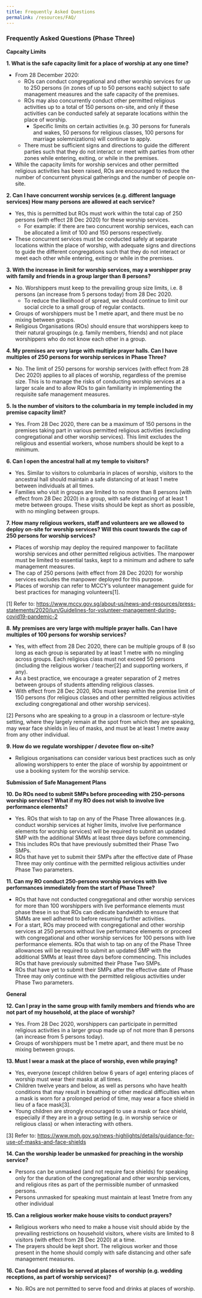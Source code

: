 ```yaml
---
title: Frequently Asked Questions
permalink: /resources/FAQ/
---
```


### Frequently Asked Questions (Phase Three)

**Capcaity Limits**

**1. What is the safe capacity limit for a place of worship at any one time?**
  * From 28 December 2020:
    * ROs can conduct congregational and other worship services for up to 250 persons (in zones of up to 50 persons each) subject to safe management measures and the safe capacity of the premises.
    * ROs may also concurrently conduct other permitted religious activities up to a total of 150 persons on-site, and only if these activities can be conducted safely at separate locations within the place of worship.
      * Specific limits on certain activities (e.g. 30 persons for funerals and wakes, 50 persons for religious classes, 100 persons for marriage solemnizations) will continue to apply.
    * There must be sufficient signs and directions to guide the different parties such that they do not interact or meet with parties from other zones while entering, exiting, or while in the premises. 
  * While the capacity limits for worship services and other permitted religious activities has been raised, ROs are encouraged to reduce the number of concurrent physical gatherings and the number of people on-site. 

**2. Can I have concurrent worship services (e.g. different language services) How many persons are allowed at each service?**
  * Yes, this is permitted but ROs must work within the total cap of 250 persons (with effect 28 Dec 2020) for these worship services.
    * For example: if there are two concurrent worship services, each can be allocated a limit of 100 and 150 persons respectively.
  * These concurrent services must be conducted safely at separate locations within the place of worship, with adequate signs and directions to guide the different congregations such that they do not interact or meet each other while entering, exiting or while in the premises.  
  
**3. With the increase in limit for worship services, may a worshipper pray with family and friends in a group larger than 8 persons?**
  * No. Worshippers must keep to the prevailing group size limits, i.e. 8 persons (an increase from 5 persons today) from 28 Dec 2020.
    * To reduce the likelihood of spread, we should continue to limit our social circle to a small group of regular contacts.
  * Groups of worshippers must be 1 metre apart, and there must be no mixing between groups. 
  * Religious Organisations (ROs) should ensure that worshippers keep to their natural groupings (e.g. family members, friends) and not place worshippers who do not know each other in a group.

**4. My premises are very large with multiple prayer halls. Can I have multiples of 250 persons for worship services in Phase Three?**
  * No. The limit of 250 persons for worship services (with effect from 28 Dec 2020) applies to all places of worship, regardless of the premise size. This is to manage the risks of conducting worship services at a larger scale and to allow ROs to gain familiarity in implementing the requisite safe management measures.
  
**5. Is the number of visitors to the columbaria in my temple included in my premise capacity limit?**
  * Yes. From 28 Dec 2020, there can be a maximum of 150 persons in the premises taking part in various permitted religious activities (excluding congregational and other worship services). This limit excludes the religious and essential workers, whose numbers should be kept to a minimum.  

**6. Can I open the ancestral hall at my temple to visitors?**
  *	Yes. Similar to visitors to columbaria in places of worship, visitors to the ancestral hall should maintain a safe distancing of at least 1 metre between individuals at all times. 
  * Families who visit in groups are limited to no more than 8 persons (with effect from 28 Dec 2020) in a group, with safe distancing of at least 1 metre between groups. These visits should be kept as short as possible, with no mingling between groups.

**7. How many religious workers, staff and volunteers are we allowed to deploy on-site for worship services? Will this count towards the cap of 250 persons for worship services?**
  * Places of worship may deploy the required manpower to facilitate worship services and other permitted religious activities. The manpower must be limited to essential tasks, kept to a minimum and adhere to safe management measures. 
  * The cap of 250 persons (with effect from 28 Dec 2020) for worship services excludes the manpower deployed for this purpose.
  * Places of worship can refer to MCCY’s volunteer management guide for best practices for managing volunteers[1].
  
  [1] Refer to: https://www.mccy.gov.sg/about-us/news-and-resources/press-statements/2020/jun/Guidelines-for-volunteer-management-during-covid19-pandemic-2

**8. My premises are very large with multiple prayer halls. Can I have multiples of 100 persons for worship services?**
  * Yes, with effect from 28 Dec 2020, there can be multiple groups of 8 (so long as each group is separated by at least 1 metre with no mingling across groups. Each religious class must not exceed 50 persons (including the religious worker / teacher[2] and supporting workers, if any).
  * As a best practice, we encourage a greater separation of 2 metres between groups of students attending religious classes.
  * With effect from 28 Dec 2020, ROs must keep within the premise limit of 150 persons (for religious classes and other permitted religious activities excluding congregational and other worship services).
  
  [2] Persons who are speaking to a group in a classroom or lecture-style setting, where they largely remain at the spot from which they are speaking, may wear face shields in lieu of masks, and must be at least 1 metre away from any other individual.
  
**9. How do we regulate worshipper / devotee flow on-site?**
  * Religious organisations can consider various best practices such as only allowing worshippers to enter the place of worship by appointment or use a booking system for the worship service.
  
**Submission of Safe Management Plans**

**10. Do ROs need to submit SMPs before proceeding with 250-persons worship services? What if my RO does not wish to involve live performance elements?**
  * Yes. ROs that wish to tap on any of the Phase Three allowances (e.g. conduct worship services at higher limits, involve live performance elements for worship services) will be required to submit an updated SMP with the additional SMMs at least three days before commencing.
  * This includes ROs that have previously submitted their Phase Two SMPs.
  * ROs that have yet to submit their SMPs after the effective date of Phase Three may only continue with the permitted religious activities under Phase Two parameters. 

**11. Can my RO conduct 250-persons worship services with live performances immediately from the start of Phase Three?**
  * ROs that have not conducted congregational and other worship services for more than 100 worshippers with live performance elements must phase these in so that ROs can dedicate bandwidth to ensure that SMMs are well adhered to before resuming further activities. 
   * For a start, ROs may proceed with congregational and other worship services at 250 persons without live performance elements or proceed with congregational and other worship services for 100 persons with live performance elements. ROs that wish to tap on any of the Phase Three allowances will be required to submit an updated SMP with the additional SMMs at least three days before commencing. This includes ROs that have previously submitted their Phase Two SMPs.
  * ROs that have yet to submit their SMPs after the effective date of Phase Three may only continue with the permitted religious activities under Phase Two parameters. 

**General**

**12. Can I pray in the same group with family members and friends who are not part of my household, at the place of worship?**
  * Yes. From 28 Dec 2020, worshippers can participate in permitted religious activities in a larger group made up of not more than 8 persons (an increase from 5 persons today). 
  * Groups of worshippers must be 1 metre apart, and there must be no mixing between groups.
 
**13. Must I wear a mask at the place of worship, even while praying?**
  * Yes, everyone (except children below 6 years of age) entering places of worship must wear their masks at all times.  
  * Children twelve years and below, as well as persons who have health conditions that may result in breathing or other medical difficulties when a mask is worn for a prolonged period of time, may wear a face shield in lieu of a face mask[3].   
  * Young children are strongly encouraged to use a mask or face shield, especially if they are in a group setting (e.g. in worship service or religious class) or when interacting with others.
  
  [3] Refer to: https://www.moh.gov.sg/news-highlights/details/guidance-for-use-of-masks-and-face-shields 

**14. Can the worship leader be unmasked for preaching in the worship service?**
  * Persons can be unmasked (and not require face shields) for speaking only for the duration of the congregational and other worship services, and religious rites as part of the permissible number of unmasked persons.
  * Persons unmasked for speaking must maintain at least 1metre from any other individual

**15. Can a religious worker make house visits to conduct prayers?**
  * Religious workers who need to make a house visit should abide by the prevailing restrictions on household visitors, where visits are limited to 8 visitors (with effect from 28 Dec 2020) at a time. 
  * The prayers should be kept short.  The religious worker and those present in the home should comply with safe distancing and other safe management measures.

**16. Can food and drinks be served at places of worship (e.g. wedding receptions, as part of worship services)?**
  * No. ROs are not permitted to serve food and drinks at places of worship. 
